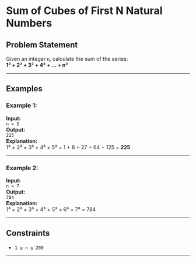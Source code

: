 # Sum of Cubes of First N Natural Numbers

## Problem Statement

Given an integer `n`, calculate the sum of the series:  
**1³ + 2³ + 3³ + 4³ + … + n³**

---

## Examples

### Example 1:
**Input:**  
`n = 5`  
**Output:**  
`225`  
**Explanation:**  
1³ + 2³ + 3³ + 4³ + 5³ = 1 + 8 + 27 + 64 + 125 = **225**

---

### Example 2:
**Input:**  
`n = 7`  
**Output:**  
`784`  
**Explanation:**  
1³ + 2³ + 3³ + 4³ + 5³ + 6³ + 7³ = 784

---

## Constraints

- `1 ≤ n ≤ 200`

---
